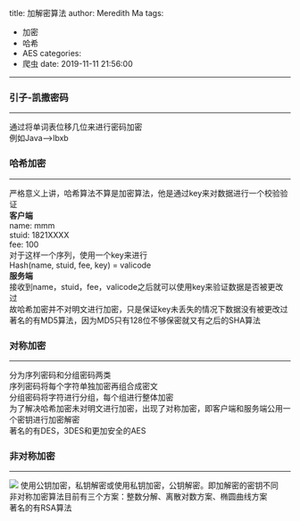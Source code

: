 title: 加解密算法
author: Meredith Ma
tags:
  - 加密
  - 哈希
  - AES
categories:
  - 爬虫
date: 2019-11-11 21:56:00
---
### 引子-凯撒密码
---
通过将单词表位移几位来进行密码加密  
例如Java-->lbxb
### 哈希加密
---
严格意义上讲，哈希算法不算是加密算法，他是通过key来对数据进行一个校验验证  
**客户端**  
name: mmm  
stuid: 1821XXXX  
fee: 100  
对于这样一个序列，使用一个key来进行  
Hash(name, stuid, fee, key) = valicode  
**服务端**  
接收到name，stuid，fee，valicode之后就可以使用key来验证数据是否被更改过  
故哈希加密并不对明文进行加密，只是保证key未丢失的情况下数据没有被更改过  
著名的有MD5算法，因为MD5只有128位不够保密就又有之后的SHA算法  
### 对称加密
---
分为序列密码和分组密码两类  
序列密码将每个字符单独加密再组合成密文  
分组密码将字符进行分组，每个组进行整体加密  
为了解决哈希加密未对明文进行加密，出现了对称加密，即客户端和服务端公用一个密钥进行加密解密  
著名的有DES，3DES和更加安全的AES
### 非对称加密
---
![](https://pic1.zhimg.com/v2-12315b868825014f9f9c11a79f312120_b.jpg)
使用公钥加密，私钥解密或使用私钥加密，公钥解密。即加解密的密钥不同  
非对称加密算法目前有三个方案：整数分解、离散对数方案、椭圆曲线方案  
著名的有RSA算法